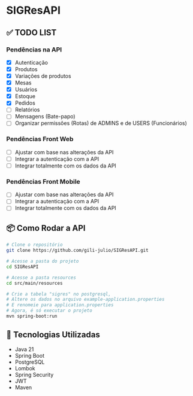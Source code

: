 # SIGResAPI

## ✅ TODO LIST

### Pendências na API
- [X] Autenticação
- [X] Produtos
- [X] Variações de produtos
- [X] Mesas
- [X] Usuários
- [X] Estoque
- [X] Pedidos
- [ ] Relatórios
- [ ] Mensagens (Bate-papo)
- [ ] Organizar permissões (Rotas) de ADMINS e de USERS (Funcionários)

### Pendências Front Web
- [ ] Ajustar com base nas alterações da API
- [ ] Integrar a autenticação com a API
- [ ] Integrar totalmente com os dados da API

### Pendências Front Mobile
- [ ] Ajustar com base nas alterações da API
- [ ] Integrar a autenticação com a API
- [ ] Integrar totalmente com os dados da API

## 📦 Como Rodar a API
```bash
# Clone o repositório
git clone https://github.com/gili-julio/SIGResAPI.git

# Acesse a pasta do projeto
cd SIGResAPI

# Acesse a pasta resources
cd src/main/resources

# Crie a tabela "sigres" no postgresql,
# Altere os dados no arquivo example-application.properties
# E renomeie para application.properties
# Agora, é só executar o projeto
mvn spring-boot:run
```

## 📖 Tecnologias Utilizadas
- Java 21
- Spring Boot
- PostgreSQL
- Lombok
- Spring Security
- JWT
- Maven
